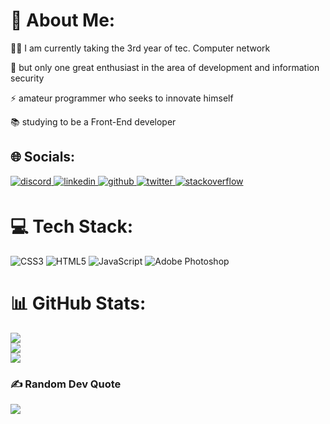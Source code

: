 # 💫 About Me:
<p> 
 🧑‍💻 I am currently taking the 3rd year of tec. Computer network
</p>
<p>
  📌 but only one great enthusiast in the area of development and information security
</p>
<p>⚡ amateur programmer who seeks to innovate himself</p>
<p>📚 studying to be a Front-End developer</p>

## 🌐 Socials:
<div align="left">
<a href="https://discordapp.com/users/614931926008070252" target="_blank">
<img src=https://img.shields.io/badge/discord-3611ad.svg?&style=for-the-badge&logo=discord&logoColor=white alt=discord style="margin-bottom: 5px;" />
</a>
<a href="https://www.linkedin.com/in/felipe-queiroz-6b9754240/" target="_blank">
<img src=https://img.shields.io/badge/linkedin-%231E77B5.svg?&style=for-the-badge&logo=linkedin&logoColor=white alt=linkedin style="margin-bottom: 5px;" />
</a>
<a href="https://github.com/synxther" target="_blank">
<img src=https://img.shields.io/badge/github-%2324292e.svg?&style=for-the-badge&logo=github&logoColor=white alt=github style="margin-bottom: 5px;" />
</a>
<a href="https://twitter.com/synxther" target="_blank">
<img src=https://img.shields.io/badge/twitter-%2300acee.svg?&style=for-the-badge&logo=twitter&logoColor=white alt=twitter style="margin-bottom: 5px;" />
</a>
<a href="https://stackoverflow.com/users/14256647/synxther/" target="_blank">
<img src=https://img.shields.io/badge/stackoverflow-%23F28032.svg?&style=for-the-badge&logo=stackoverflow&logoColor=white alt=stackoverflow style="margin-bottom: 5px;" />
</a>
</div>

# 💻 Tech Stack:
![CSS3](https://img.shields.io/badge/css3-%231572B6.svg?style=for-the-badge&logo=css3&logoColor=white) 
![HTML5](https://img.shields.io/badge/html5-%23E34F26.svg?style=for-the-badge&logo=html5&logoColor=white) 
![JavaScript](https://img.shields.io/badge/javascript-%23323330.svg?style=for-the-badge&logo=javascript&logoColor=%23F7DF1E) 
![Adobe Photoshop](https://img.shields.io/badge/adobephotoshop-%2331A8FF.svg?style=for-the-badge&logo=adobephotoshop&logoColor=white) 
<!--![Figma](https://img.shields.io/badge/figma-%23F24E1E.svg?style=for-the-badge&logo=figma&logoColor=white)-->

# 📊 GitHub Stats:
![](https://github-readme-stats.vercel.app/api?username=MagnoQueiroz&show_icons=true&theme=gotham&hide_border=false&&count_private=true&hide=contribs&custom_title=SYNXTHER&include_all_commits=true)<br/>
![](https://github-readme-streak-stats.herokuapp.com/?user=MagnoQueiroz&theme=gotham&hide_border=false)<br/>
![](https://github-readme-stats.vercel.app/api/top-langs/?username=MagnoQueiroz&theme=gotham&hide_border=false&include_all_commits=true&count_private=true&layout=compact)
<!--
# 📊 GitHub Stats:
![](https://github-readme-stats.vercel.app/api?username=synxther&theme=radical&hide_border=false&include_all_commits=true&count_private=true<br/>
![](https://github-readme-streak-stats.herokuapp.com/?user=synxther&theme=radical&hide_border=false)<br/>
![](https://github-readme-stats.vercel.app/api/top-langs/?username=synxther&theme=radical&hide_border=false&include_all_commits=true&count_private=true&layout=compact)
-->
### ✍️ Random Dev Quote
![](https://quotes-github-readme.vercel.app/api?type=horizontal&theme=radical)

<!--[![Readme Card](https://github-readme-stats.vercel.app/api/pin/?username=synxther&repo=codeInfo_webmobile&theme=radical)](https://github.com/synxther/codeInfo_webmobile)-->
